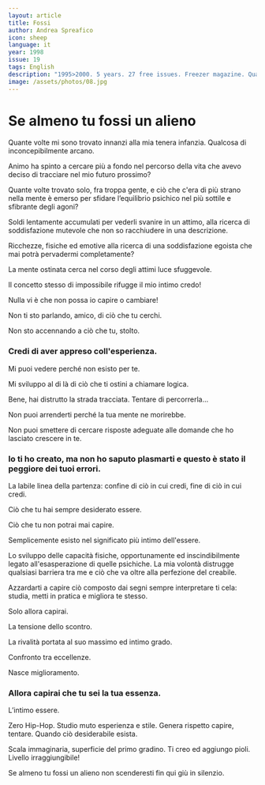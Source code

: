 ```yaml
---
layout: article
title: Fossi
author: Andrea Spreafico
icon: sheep
language: it
year: 1998
issue: 19
tags: English
description: "1995>2000. 5 years. 27 free issues. Freezer magazine. Quante volte mi sono trovato innanzi alla mia tenera infanzia. Qualcosa di inconcepibilmente arcano. Animo ha spinto a cercare più a fondo nel percorso della vita che avevo deciso di tracciare nel mio futuro prossimo?"
image: /assets/photos/08.jpg
---
```


# Se almeno tu fossi un alieno

Quante volte mi sono trovato innanzi alla mia tenera infanzia. Qualcosa di inconcepibilmente arcano.

Animo ha spinto a cercare più a fondo nel percorso della vita che avevo deciso di tracciare nel mio futuro prossimo?

Quante volte trovato solo, fra troppa gente, e ciò che c'era di più strano nella mente è emerso per sfidare l’equilibrio psichico nel più sottile e sfibrante degli agoni?

Soldi lentamente accumulati per vederli svanire in un attimo, alla ricerca di soddisfazione mutevole che non so racchiudere in una descrizione.

Ricchezze, fisiche ed emotive alla ricerca di una soddisfazione egoista che mai potrà pervadermi completamente?

La mente ostinata cerca nel corso degli attimi luce sfuggevole.

Il concetto stesso di impossibile rifugge il mio intimo credo!

Nulla vi è che non possa io capire o cambiare!

Non ti sto parlando, amico, di ciò che tu cerchi.

Non sto accennando a ciò che tu, stolto.

### Credi di aver appreso coll'esperienza.

Mi puoi vedere perché non esisto per te.

Mi sviluppo al di là di ciò che ti ostini a chiamare logica.

Bene, hai distrutto la strada tracciata.
Tentare di percorrerla...

Non puoi arrenderti perché la tua mente ne morirebbe.

Non puoi smettere di cercare risposte adeguate alle domande che ho lasciato crescere in te.

### Io ti ho creato, ma non ho saputo plasmarti e questo è stato il peggiore dei tuoi errori.

La labile linea della partenza: confine di ciò in cui credi, fine di ciò in cui credi.

Ciò che tu hai sempre desiderato essere.

Ciò che tu non potrai mai capire.

Semplicemente esisto nel significato più intimo dell'essere.

Lo sviluppo delle capacità fisiche, opportunamente ed inscindibilmente legato all'esasperazione di quelle psichiche. La mia volontà distrugge qualsiasi barriera tra me e ciò che va oltre alla perfezione del creabile.

Azzardarti a capire ciò composto dai segni sempre interpretare ti cela: studia, metti in pratica e migliora te stesso.

Solo allora capirai.

La tensione dello scontro.

La rivalità portata al suo massimo ed intimo grado.

Confronto tra eccellenze.

Nasce miglioramento.

### Allora capirai che tu sei la tua essenza.

L’intimo essere.

Zero Hip-Hop.
Studio muto esperienza e stile.
Genera rispetto capire, tentare.
Quando ciò desiderabile esista.

Scala immaginaria, superficie del primo gradino.
Ti creo ed aggiungo pioli.
Livello irraggiungibile!

Se almeno tu fossi un alieno non scenderesti fin qui giù in silenzio.
